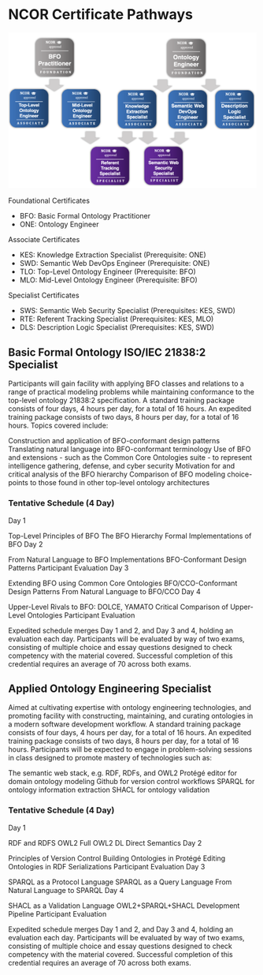 # NCOR Certificate Pathways

![NCOR Pathways](assets/ncor-pathways.png)

Foundational Certificates
- BFO: Basic Formal Ontology Practitioner
- ONE: Ontology Engineer

Associate Certificates
- KES: Knowledge Extraction Specialist (Prerequisite: ONE)
- SWD: Semantic Web DevOps Engineer (Prerequisite: ONE)
- TLO: Top-Level Ontology Engineer (Prerequisite: BFO)
- MLO: Mid-Level Ontology Engineer (Prerequisite: BFO)

Specialist Certificates
- SWS: Semantic Web Security Specialist (Prerequisites: KES, SWD)
- RTE: Referent Tracking Specialist (Prerequisites: KES, MLO)
- DLS: Description Logic Specialist (Prerequisites: KES, SWD)

## Basic Formal Ontology ISO/IEC 21838:2 Specialist

Participants will gain facility with applying BFO classes and relations to a range of practical modeling problems while maintaining conformance to the top-level ontology 21838:2 specification. A standard training package consists of four days, 4 hours per day, for a total of 16 hours. An expedited training package consists of two days, 8 hours per day, for a total of 16 hours. Topics covered include:

Construction and application of BFO-conformant design patterns
Translating natural language into BFO-conformant terminology
Use of BFO and extensions - such as the Common Core Ontologies suite - to represent intelligence gathering, defense, and cyber security
Motivation for and critical analysis of the BFO hierarchy
Comparison of BFO modeling choice-points to those found in other top-level ontology architectures
 

### Tentative Schedule (4 Day)

Day 1

Top-Level Principles of BFO
The BFO Hierarchy
Formal Implementations of BFO
Day 2

From Natural Language to BFO Implementations
BFO-Conformant Design Patterns
Participant Evaluation
Day 3

Extending BFO using Common Core Ontologies
BFO/CCO-Conformant Design Patterns
From Natural Language to BFO/CCO
Day 4

Upper-Level Rivals to BFO: DOLCE, YAMATO
Critical Comparison of Upper-Level Ontologies
Participant Evaluation
 
Expedited schedule merges Day 1 and 2, and Day 3 and 4, holding an evaluation each day. Participants will be evaluated by way of two exams, consisting of multiple choice and essay questions designed to check competency with the material covered. Successful completion of this credential requires an average of 70 across both exams.
 
## Applied Ontology Engineering Specialist 

Aimed at cultivating expertise with ontology engineering technologies, and promoting facility with constructing, maintaining, and curating ontologies in a modern software development workflow. A standard training package consists of four days, 4 hours per day, for a total of 16 hours. An expedited training package consists of two days, 8 hours per day, for a total of 16 hours. Participants will be expected to engage in problem-solving sessions in class designed to promote mastery of technologies such as:

The semantic web stack, e.g. RDF, RDFs, and OWL2
Protégé editor for domain ontology modeling
Github for version control workflows
SPARQL for ontology information extraction
SHACL for ontology validation
 
### Tentative Schedule (4 Day)

Day 1

RDF and RDFS
OWL2 Full
OWL2 DL Direct Semantics
Day 2

Principles of Version Control
Building Ontologies in Protégé
Editing Ontologies in RDF Serializations
Participant Evaluation
Day 3

SPARQL as a Protocol Language
SPARQL as a Query Language
From Natural Language to SPARQL
Day 4

SHACL as a Validation Language
OWL2+SPARQL+SHACL Development Pipeline
Participant Evaluation
 
Expedited schedule merges Day 1 and 2, and Day 3 and 4, holding an evaluation each day. Participants will be evaluated by way of two exams, consisting of multiple choice and essay questions designed to check competency with the material covered. Successful completion of this credential requires an average of 70 across both exams. 